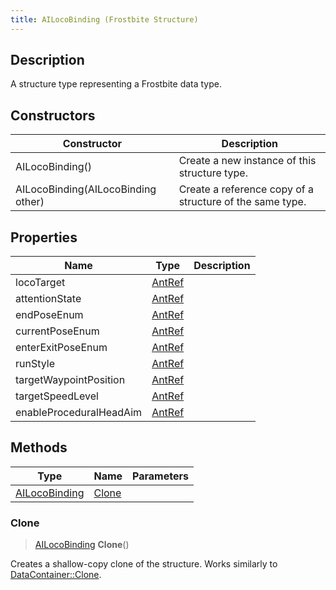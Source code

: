 ```yaml
---
title: AILocoBinding (Frostbite Structure)
---
```

## Description

A structure type representing a Frostbite data type.

## Constructors

| Constructor                        | Description                                              |
| ---------------------------------- | -------------------------------------------------------- |
| AILocoBinding()                    | Create a new instance of this structure type.            |
| AILocoBinding(AILocoBinding other) | Create a reference copy of a structure of the same type. |

## Properties

| Name                    | Type             | Description |
| ----------------------- | ---------------- | ----------- |
| locoTarget              | [AntRef](AntRef) |             |
| attentionState          | [AntRef](AntRef) |             |
| endPoseEnum             | [AntRef](AntRef) |             |
| currentPoseEnum         | [AntRef](AntRef) |             |
| enterExitPoseEnum       | [AntRef](AntRef) |             |
| runStyle                | [AntRef](AntRef) |             |
| targetWaypointPosition  | [AntRef](AntRef) |             |
| targetSpeedLevel        | [AntRef](AntRef) |             |
| enableProceduralHeadAim | [AntRef](AntRef) |             |

## Methods

| Type                           | Name            | Parameters |
| ------------------------------ | --------------- | ---------- |
| [AILocoBinding](AILocoBinding) | [Clone](#clone) |            |

### Clone

> [AILocoBinding](AILocoBinding) **Clone**()

Creates a shallow-copy clone of the structure. Works similarly to [DataContainer::Clone](/vext/ref/cls/shr/datacontainer#clone).
